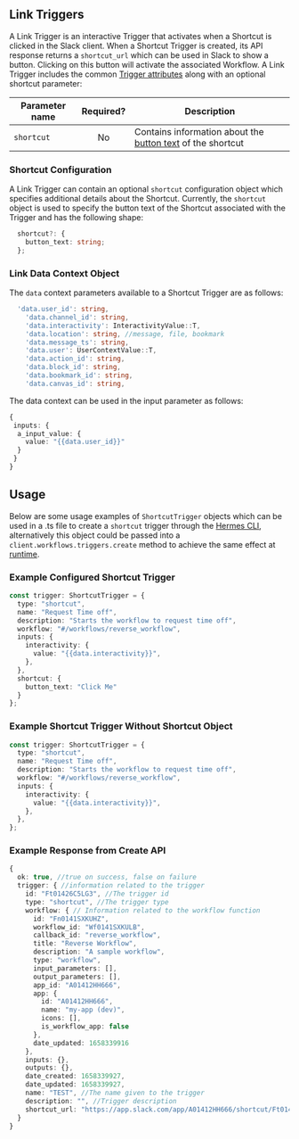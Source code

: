 ## Link Triggers

A Link Trigger is an interactive Trigger that activates when a Shortcut is clicked in the Slack client. When a Shortcut Trigger is created, its API response returns a `shortcut_url` which can be used in Slack to show a button. Clicking on this button will activate the associated Workflow. A Link Trigger
includes the common [Trigger attributes](./trigger-basics.md#trigger-types) along with an optional shortcut parameter: 

| Parameter name  | Required?     | Description                                                          |
| ----------------|:-------------:| ---------------------------------------------------------------------|
| `shortcut`        | No            | Contains information about the [button text](#shortcut-object) of the shortcut          |

### Shortcut Configuration

A Link Trigger can contain an optional `shortcut` configuration object which specifies additional details about the Shortcut. Currently, the `shortcut` object is used to specify the button text of the Shortcut associated with the Trigger and has the following shape:

```ts
  shortcut?: {
    button_text: string;
  };
```

### Link Data Context Object
The `data` context parameters available to a Shortcut Trigger are as follows:

```ts
  'data.user_id': string,
	'data.channel_id': string, 
	'data.interactivity': InteractivityValue::T,
	'data.location': string, //message, file, bookmark
	'data.message_ts': string,
	'data.user': UserContextValue::T,
	'data.action_id': string,
	'data.block_id': string,
	'data.bookmark_id': string,
	'data.canvas_id': string,
```

The data context can be used in the input parameter as follows:

```ts
{ 
 inputs: {
  a_input_value: {
    value: "{{data.user_id}}"
  }
 }
}
```
## Usage
Below are some usage examples of `ShortcutTrigger` objects which can be used in a .ts file to create a `shortcut` trigger through the [Hermes CLI](./trigger-basics.md/#creating-triggers-using-the-hermes-cli), alternatively this object could be passed into a 
`client.workflows.triggers.create` method to achieve the same effect at [runtime](./trigger-basics.md/#creating-triggers-in-the-runtime-environment).

### Example Configured Shortcut Trigger

```ts
const trigger: ShortcutTrigger = {
  type: "shortcut",
  name: "Request Time off",
  description: "Starts the workflow to request time off",
  workflow: "#/workflows/reverse_workflow",
  inputs: {
    interactivity: {
      value: "{{data.interactivity}}",
    },
  },
  shortcut: {
    button_text: "Click Me"
  }
};
```

### Example Shortcut Trigger Without Shortcut Object

```ts
const trigger: ShortcutTrigger = {
  type: "shortcut",
  name: "Request Time off",
  description: "Starts the workflow to request time off",
  workflow: "#/workflows/reverse_workflow",
  inputs: {
    interactivity: {
      value: "{{data.interactivity}}",
    },
  },
};
```

### Example Response from Create API

```ts
{
  ok: true, //true on success, false on failure
  trigger: { //information related to the trigger 
    id: "Ft01426C5LG3", //The trigger id
    type: "shortcut", //The trigger type
    workflow: { // Information related to the workflow function
      id: "Fn0141SXKUHZ",
      workflow_id: "Wf0141SXKULB",
      callback_id: "reverse_workflow",
      title: "Reverse Workflow",
      description: "A sample workflow",
      type: "workflow",
      input_parameters: [],
      output_parameters: [],
      app_id: "A01412HH666",
      app: {
        id: "A01412HH666",
        name: "my-app (dev)",
        icons: [],
        is_workflow_app: false
      },
      date_updated: 1658339916
    },
    inputs: {},
    outputs: {},
    date_created: 1658339927,
    date_updated: 1658339927,
    name: "TEST", //The name given to the trigger
    description: "", //Trigger description
    shortcut_url: "https://app.slack.com/app/A01412HH666/shortcut/Ft01426C5LG3" //The shortcut URL, paste into client to create unfurled link
  }
}
```
